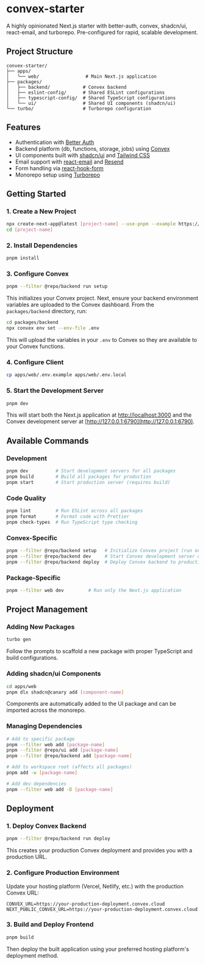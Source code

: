 # convex-starter

A highly opinionated Next.js starter with better-auth, convex, shadcn/ui, react-email, and turborepo. Pre-configured for rapid, scalable development.

## Project Structure

```
convex-starter/
├── apps/
│   └── web/                 # Main Next.js application
├── packages/
│   ├── backend/            # Convex backend
│   ├── eslint-config/      # Shared ESLint configurations
│   ├── typescript-config/  # Shared TypeScript configurations
│   └── ui/                 # Shared UI components (shadcn/ui)
└── turbo/                  # Turborepo configuration
```

## Features

- Authentication with [Better Auth](https://better-auth.com)
- Backend platform (db, functions, storage, jobs) using [Convex](https://www.convex.dev/)
- UI components built with [shadcn/ui](https://ui.shadcn.com) and [Tailwind CSS](https://tailwindcss.com)
- Email support with [react-email](https://react.email) and [Resend](https://resend.com)
- Form handling via [react-hook-form](https://react-hook-form.com)
- Monorepo setup using [Turborepo](https://turbo.build/repo)

## Getting Started

### 1. Create a New Project

```bash
npx create-next-app@latest [project-name] --use-pnpm --example https://github.com/jordanliu/convex-starter
cd [project-name]
```

### 2. Install Dependencies

```bash
pnpm install
```

### 3. Configure Convex

```bash
pnpm --filter @repo/backend run setup
```

This initializes your Convex project. Next, ensure your backend environment variables are uploaded to the Convex dashboard. From the `packages/backend` directory, run:

```bash
cd packages/backend
npx convex env set --env-file .env
```

This will upload the variables in your `.env` to Convex so they are available to your Convex functions.

### 4. Configure Client

```bash
cp apps/web/.env.example apps/web/.env.local
```

### 5. Start the Development Server

```bash
pnpm dev
```

This will start both the Next.js application at [http://localhost:3000](http://localhost:3000) and the Convex development server at [http://127.0.0.1:6790](http://127.0.0.1:6790).

## Available Commands

### Development

```bash
pnpm dev          # Start development servers for all packages
pnpm build        # Build all packages for production
pnpm start        # Start production server (requires build)
```

### Code Quality

```bash
pnpm lint         # Run ESLint across all packages
pnpm format       # Format code with Prettier
pnpm check-types  # Run TypeScript type checking
```

### Convex-Specific

```bash
pnpm --filter @repo/backend setup   # Initialize Convex project (run once)
pnpm --filter @repo/backend dev     # Start Convex development server only
pnpm --filter @repo/backend deploy  # Deploy Convex backend to production
```

### Package-Specific

```bash
pnpm --filter web dev         # Run only the Next.js application
```

## Project Management

### Adding New Packages

```bash
turbo gen
```

Follow the prompts to scaffold a new package with proper TypeScript and build configurations.

### Adding shadcn/ui Components

```bash
cd apps/web
pnpm dlx shadcn@canary add [component-name]
```

Components are automatically added to the UI package and can be imported across the monorepo.

### Managing Dependencies

```bash
# Add to specific package
pnpm --filter web add [package-name]
pnpm --filter @repo/ui add [package-name]
pnpm --filter @repo/backend add [package-name]

# Add to workspace root (affects all packages)
pnpm add -w [package-name]

# Add dev dependencies
pnpm --filter web add -D [package-name]
```

## Deployment

### 1. Deploy Convex Backend

```bash
pnpm --filter @repo/backend run deploy
```

This creates your production Convex deployment and provides you with a production URL.

### 2. Configure Production Environment

Update your hosting platform (Vercel, Netlify, etc.) with the production Convex URL:

```env
CONVEX_URL=https://your-production-deployment.convex.cloud
NEXT_PUBLIC_CONVEX_URL=https://your-production-deployment.convex.cloud
```

### 3. Build and Deploy Frontend

```bash
pnpm build
```

Then deploy the built application using your preferred hosting platform's deployment method.
